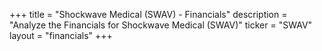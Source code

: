 +++
title = "Shockwave Medical (SWAV) - Financials"
description = "Analyze the Financials for Shockwave Medical (SWAV)"
ticker = "SWAV"
layout = "financials"
+++

